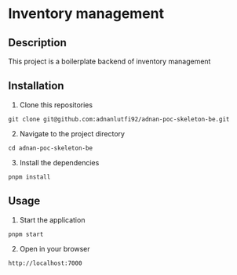 # Inventory management 
## Description
This project is a boilerplate backend of inventory management

## Installation
1. Clone this repositories
```
git clone git@github.com:adnanlutfi92/adnan-poc-skeleton-be.git
```
2. Navigate to the project directory
```
cd adnan-poc-skeleton-be
```
3. Install the dependencies
```
pnpm install
```
## Usage
1. Start the application
```
pnpm start
```
2. Open in your browser
```
http://localhost:7000
```